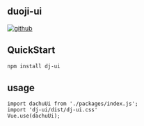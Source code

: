 ## duoji-ui
[![github](https://img.shields.io/badge/npm%20package-0.1.1-green)](https://www.npmjs.com/package/duoji-ui)

## QuickStart

```bash
npm install dj-ui
```

## usage
```vue
import dachuUi from './packages/index.js';
import 'dj-ui/dist/dj-ui.css'
Vue.use(dachuUi);
```